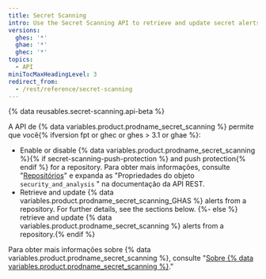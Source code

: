 ```yaml
---
title: Secret Scanning
intro: Use the Secret Scanning API to retrieve and update secret alerts from a repository.
versions:
  ghes: '*'
  ghae: '*'
  ghec: '*'
topics:
  - API
miniTocMaxHeadingLevel: 3
redirect_from:
  - /rest/reference/secret-scanning
---
```


{% data reusables.secret-scanning.api-beta %}

A API de {% data variables.product.prodname_secret_scanning %} permite que você{% ifversion fpt or ghec or ghes > 3.1 or ghae %}:

- Enable or disable {% data variables.product.prodname_secret_scanning %}{% if secret-scanning-push-protection %} and push protection{% endif %} for a repository. Para obter mais informações, consulte "[Repositórios](/rest/reference/repos#update-a-repository)" e expanda as "Propriedades do objeto `security_and_analysis` " na documentação da API REST.
- Retrieve and update {% data variables.product.prodname_secret_scanning_GHAS %} alerts from a repository. For further details, see the sections below.
{%- else %} retrieve and update {% data variables.product.prodname_secret_scanning %} alerts from a repository.{% endif %}

Para obter mais informações sobre {% data variables.product.prodname_secret_scanning %}, consulte "[Sobre {% data variables.product.prodname_secret_scanning %}](/code-security/secret-security/about-secret-scanning)."
